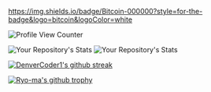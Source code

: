 https://img.shields.io/badge/Bitcoin-000000?style=for-the-badge&logo=bitcoin&logoColor=white

![Profile View Counter](https://komarev.com/ghpvc/?username=laka9)


![Your Repository's Stats](https://github-readme-stats.vercel.app/api?username=laka9&show_icons=true) ![Your Repository's Stats](https://github-readme-stats.vercel.app/api/top-langs/?username=laka9&theme=blue-green)


[![DenverCoder1's github streak](https://github-readme-streak-stats.herokuapp.com/?user=laka9&theme=blue-green)](https://github.com/DenverCoder1/github-readme-streak-stats)

[![Ryo-ma's github trophy](https://github-profile-trophy.vercel.app/?username=laka9&row=1)](https://github.com/ryo-ma/github-profile-trophy)
